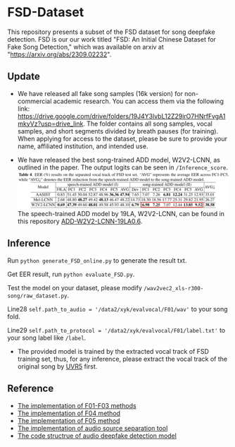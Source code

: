 # FSD-Dataset
 This repository presents a subset of the FSD dataset for song deepfake detection.
 FSD is our our work titled "FSD: An Initial Chinese Dataset for Fake Song Detection," which was available on arxiv at "https://arxiv.org/abs/2309.02232".
## Update
- We have released all fake song samples (16k version) for non-commercial academic research. You can access them via the following link: https://drive.google.com/drive/folders/19J4Y3lvbL12Z29irO7HNrfFvgA1mkyVz?usp=drive_link. The folder contains all song samples, vocal samples, and short segments divided by breath pauses (for training). When applying for access to the dataset, please be sure to provide your name, affiliated institution, and intended use.

- We have released the best song-trained ADD model, W2V2-LCNN, as outlined in the paper. The output logits can be seen in `/Inference_score`.
![](./img/table4.png) The speech-trained ADD model by 19LA, W2V2-LCNN, can be found in this repository [ADD-W2V2-LCNN-19LA0.6](https://github.com/xieyuankun/ADD-W2V2-LCNN-19LA0.6).
## Inference
Run `python generate_FSD_online.py` to generate the result txt. 

Get EER result, run `python evaluate_FSD.py`.

Test the model on your dataset, please modify `/wav2vec2_xls-r300-song/raw_dataset.py`.

Line28 `self.path_to_audio = '/data2/xyk/evalvocal/F01/wav'` to your song fold.

Line29 `self.path_to_protocol = '/data2/xyk/evalvocal/F01/label.txt'` to your song label like `/label`.
 
- The provided model is trained by the extracted vocal track of FSD training set, thus, for any inference, please extract the 
vocal track of the original song by [UVR5](https://github.com/Anjok07/ultimatevocalremovergui) first.


## Reference
- [The implementation of F01-F03 methods](https://github.com/svc-develop-team/so-vits-svc)
- [The implementation of F04 method](https://github.com/MoonInTheRiver/DiffSinger)
- [The implementation of F05 method](https://github.com/RVC-Project/Retrieval-based-Voice-Conversion-WebUI)
- [The implementation of audio source separation tool](https://github.com/Anjok07/ultimatevocalremovergui)
- [The code structrue of audio deepfake detection model](https://github.com/yzyouzhang/ASVspoof2021_AIR)